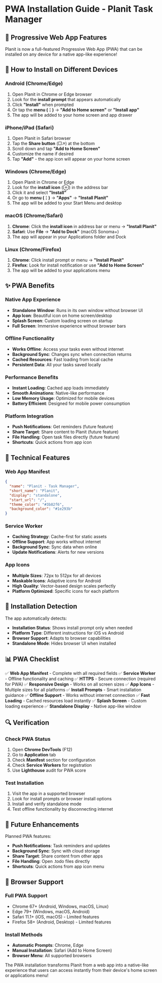 # PWA Installation Guide - Planit Task Manager

## 🚀 Progressive Web App Features

Planit is now a full-featured Progressive Web App (PWA) that can be installed on any device for a native app-like experience!

## 📱 How to Install on Different Devices

### **Android (Chrome/Edge)**

1. Open Planit in Chrome or Edge browser
2. Look for the **install prompt** that appears automatically
3. Click **"Install"** when prompted
4. Or tap the **menu (⋮)** → **"Add to Home screen"** or **"Install app"**
5. The app will be added to your home screen and app drawer

### **iPhone/iPad (Safari)**

1. Open Planit in Safari browser
2. Tap the **Share button** (□↗) at the bottom
3. Scroll down and tap **"Add to Home Screen"**
4. Customize the name if desired
5. Tap **"Add"** - the app icon will appear on your home screen

### **Windows (Chrome/Edge)**

1. Open Planit in Chrome or Edge
2. Look for the **install icon** (⊕) in the address bar
3. Click it and select **"Install"**
4. Or go to **menu (⋮)** → **"Apps"** → **"Install Planit"**
5. The app will be added to your Start Menu and desktop

### **macOS (Chrome/Safari)**

1. **Chrome**: Click the **install icon** in address bar or menu → **"Install Planit"**
2. **Safari**: Use **File** → **"Add to Dock"** (macOS Sonoma+)
3. The app will appear in your Applications folder and Dock

### **Linux (Chrome/Firefox)**

1. **Chrome**: Click install prompt or menu → **"Install Planit"**
2. **Firefox**: Look for install notification or use **"Add to Home Screen"**
3. The app will be added to your applications menu

## ✨ PWA Benefits

### **Native App Experience**

- **Standalone Window**: Runs in its own window without browser UI
- **App Icon**: Beautiful icon on home screen/desktop
- **Splash Screen**: Custom loading screen on startup
- **Full Screen**: Immersive experience without browser bars

### **Offline Functionality**

- **Works Offline**: Access your tasks even without internet
- **Background Sync**: Changes sync when connection returns
- **Cached Resources**: Fast loading from local cache
- **Persistent Data**: All your tasks saved locally

### **Performance Benefits**

- **Instant Loading**: Cached app loads immediately
- **Smooth Animations**: Native-like performance
- **Low Memory Usage**: Optimized for mobile devices
- **Battery Efficient**: Designed for mobile power consumption

### **Platform Integration**

- **Push Notifications**: Get reminders (future feature)
- **Share Target**: Share content to Planit (future feature)
- **File Handling**: Open task files directly (future feature)
- **Shortcuts**: Quick actions from app icon

## 🔧 Technical Features

### **Web App Manifest**

```json
{
  "name": "Planit - Task Manager",
  "short_name": "Planit",
  "display": "standalone",
  "start_url": "/",
  "theme_color": "#3b82f6",
  "background_color": "#1e293b"
}
```

### **Service Worker**

- **Caching Strategy**: Cache-first for static assets
- **Offline Support**: App works without internet
- **Background Sync**: Sync data when online
- **Update Notifications**: Alerts for new versions

### **App Icons**

- **Multiple Sizes**: 72px to 512px for all devices
- **Maskable Icons**: Adaptive icons for Android
- **High Quality**: Vector-based design scales perfectly
- **Platform Optimized**: Specific icons for each platform

## 🎯 Installation Detection

The app automatically detects:

- **Installation Status**: Shows install prompt only when needed
- **Platform Type**: Different instructions for iOS vs Android
- **Browser Support**: Adapts to browser capabilities
- **Standalone Mode**: Hides browser UI when installed

## 📊 PWA Checklist

✅ **Web App Manifest** - Complete with all required fields
✅ **Service Worker** - Offline functionality and caching
✅ **HTTPS** - Secure connection (required for PWA)
✅ **Responsive Design** - Works on all screen sizes
✅ **App Icons** - Multiple sizes for all platforms
✅ **Install Prompts** - Smart installation guidance
✅ **Offline Support** - Works without internet connection
✅ **Fast Loading** - Cached resources load instantly
✅ **Splash Screen** - Custom loading experience
✅ **Standalone Display** - Native app-like window

## 🔍 Verification

### **Check PWA Status**

1. Open **Chrome DevTools** (F12)
2. Go to **Application** tab
3. Check **Manifest** section for configuration
4. Check **Service Workers** for registration
5. Use **Lighthouse** audit for PWA score

### **Test Installation**

1. Visit the app in a supported browser
2. Look for install prompts or browser install options
3. Install and verify standalone mode
4. Test offline functionality by disconnecting internet

## 🚀 Future Enhancements

Planned PWA features:

- **Push Notifications**: Task reminders and updates
- **Background Sync**: Sync with cloud storage
- **Share Target**: Share content from other apps
- **File Handling**: Open .todo files directly
- **Shortcuts**: Quick actions from app icon menu

## 📱 Browser Support

### **Full PWA Support**

- Chrome 67+ (Android, Windows, macOS, Linux)
- Edge 79+ (Windows, macOS, Android)
- Safari 11.1+ (iOS, macOS) - Limited features
- Firefox 58+ (Android, Desktop) - Limited features

### **Install Methods**

- **Automatic Prompts**: Chrome, Edge
- **Manual Installation**: Safari (Add to Home Screen)
- **Browser Menu**: All supported browsers

The PWA installation transforms Planit from a web app into a native-like experience that users can access instantly from their device's home screen or applications menu!
